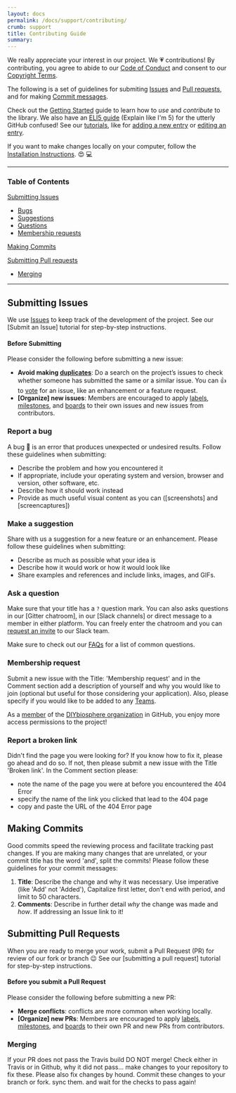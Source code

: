 ```yaml
---
layout: docs
permalink: /docs/support/contributing/
crumb: support
title: Contributing Guide
summary:
---
```


We really appreciate your interest in our project. We :heartpulse: contributions! By contributing, you agree to abide to our [Code of Conduct] and consent to our [Copyright Terms].

The following is a set of guidelines for submiting [Issues](#Submitting-Issues) and [Pull requests](#Submitting-Pull-Requests), and for making [Commit messages](#Making-Commits).

Check out the [Getting Started] guide to learn how to _use_ and _contribute_ to the library. We also have an [ELI5 guide] (Explain like I'm 5) for the utterly GitHub confused! See our [tutorials], like for [adding a new entry] or [editing an entry].

If you want to make changes locally on your computer, follow the [Installation Instructions]. :heart_eyes: :computer:

---

### Table of Contents

[Submitting Issues](#submitting-issues)

- [Bugs](#report-a-bug)
- [Suggestions](#make-a-suggestion)
- [Questions](#ask-a-question)
- [Membership requests](#membership-request)

[Making Commits](#making-commits)

[Submitting Pull requests](#submiting-Pull-Requests)

- [Merging]()

---

## Submitting Issues
We use [Issues] to keep track of the development of the project. See our [Submit an Issue] tutorial for step-by-step instructions.

#### Before Submitting
Please consider the following before submitting a new issue:

- **Avoid making [duplicates]**: Do a search on the project’s issues to check whether someone has submitted the same or a similar issue. You can :+1: to [vote] for an issue, like an enhancement or a feature request.
- **[Organize] new issues**: Members are encouraged to apply [labels], [milestones], and [boards] to their own issues and new issues from contributors.

### Report a bug
A bug :bug: is an error that produces unexpected or undesired results. Follow these guidelines when submitting:

- Describe the problem and how you encountered it
- If appropriate, include your operating system and version, browser and version, other software, etc.
- Describe how it should work instead
- Provide as much useful visual content as you can ([screenshots] and [screencaptures])


### Make a suggestion
Share with us a suggestion for a new feature or an enhancement. Please follow these guidelines when submitting:

- Describe as much as possible what your idea is
- Describe how it would work or how it would look like
- Share examples and references and include links, images, and GIFs.

### Ask a question
Make sure that your title has a `?` question mark. You can also asks questions in our [Gitter chatroom], in our [Slack channels] or direct message to a member in either platform. You can freely enter the chatroom and you can [request an invite] to our Slack team.

Make sure to check out our [FAQs] for a list of common questions.

### Membership request
Submit a new issue with the Title: 'Membership request' and in the Comment section add a description of yourself and why you would like to join (optional but useful for those considering your application). Also, please specify if you would like to be added to any [Teams].

As a [member] of the [DIYbiosphere organization] in GitHub, you enjoy more access permissions to the project!


### Report a broken link
Didn't find the page you were looking for? If you know how to fix it, please go ahead and do so. If not, then please submit a new issue with the Title 'Broken link'. In the Comment section please:

- note the name of the page you were at before you encountered the 404 Error
- specify the name of the link you clicked that lead to the 404 page
- copy and paste the URL of the 404 Error page


## Making Commits
Good commits speed the reviewing process and facilitate tracking past changes. If you are making many changes that are unrelated, or your commit title has the word 'and', split the commits! Please follow these guidelines for your commit messages:

1. **Title**: Describe the change and why it was necessary. Use imperative (like 'Add' not 'Added'), Capitalize first letter, don't end with period, and limit to 50 characters.
2. **Comments**: Describe in further detail _why_ the change was made and _how_. If addressing an Issue link to it!


## Submitting Pull Requests
When you are ready to merge your work, submit a Pull Request (PR) for review of our fork or branch :wink: See our [submitting a pull request] tutorial for step-by-step instructions.

#### Before you submit a Pull Request
Please consider the following before submitting a new PR:

- **Merge conflicts**: conflicts are more common when working locally.
- **[Organize] new PRs**: Members are encouraged to apply [labels], [milestones], and [boards] to their own PR and new PRs from contributors.


### Merging
If your PR does not pass the Travis build DO NOT merge! Check either in Travis or in Github, why it did not pass... make changes to your repository to fix these. Please also fix changes by hound. Commit these changes to your branch or fork. sync them. and wait for the checks to pass again!


[Code of Conduct]: /docs/about/coc/
[Copyright Terms]: /docs/copyright/terms-of-use/
[Issues]: https://github.com/DIYbiosphere/sphere/issues
[Pull Requests]: https://github.com/DIYbiosphere/sphere/pulls
[Getting Started]: /docs/introduction/getting-started
[Eli5 Guide]: /docs/support/eli5-guide/
[tutorials]: /docs/tutorials/
[adding a new entry]: /docs/tutorials/add-entry/
[editing an entry]: /docs/tutorials/edit-entry/
[Installation Instructions]: /docs/tutorials/install/
[Issues tab]: https://github.com/DIYbiosphere/sphere/issues
[project’s issues]: https://github.com/DIYbiosphere/sphere/issues
[coders]: https://github.com/orgs/DIYbiosphere/teams/coders
[Gitter]: https://gitter.im/DIYbiosphere/sphere?utm_source=badge&utm_medium=badge&utm_campaign=pr-badge
[Slack]: https://diybiosphere.slack.com/
[request an invite]: https://diybiosphere.herokuapp.com/
[FAQs]: /docs/support/faq/
[Teams]: /docs/about/community/#Teams
[member]: /docs/about/community/#member
[DIYbiosphere organization]: /docs/about/organization/
[permission levels]: /docs/about/community/#permission-levels
[duplicates]: /docs/support/workflow/#removing-duplicates
[vote]: /docs/support/workflow/#adding-reactions
[Classify]: /docs/support/workflow/
[labels]: /docs/support/workflow/#labels
[milestones]: /docs/support/workflow/#milestones
[boards]: /docs/support/workflow/#boards
